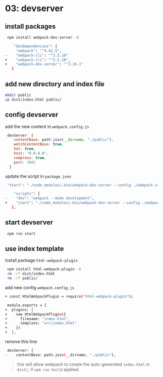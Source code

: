 # 03: devserver

## install packages

```bash
 npm install webpack-dev-server -D
```

```bash
    "devDependencies": {
     "webpack": "^4.41.5",
-    "webpack-cli": "^3.3.10"
+    "webpack-cli": "^3.3.10",
+    "webpack-dev-server": "^3.10.1"
   }
```

## add new directory and index file

```bash
mkdir public
cp dist/index.html public/
```

## config devserver

add the new content in `webpack.config.js`

```js
 devServer: {
    contentBase: path.join(__dirname, "./public"),
    watchContentBase: true,
    hot: true,
    host: "0.0.0.0",
    compress: true,
    port: 3001
  }
```

update the script in `package.json`

```bash
 "start": "./node_modules/.bin/webpack-dev-server --config ./webpack.config.js --mode development",
```

```bash
    "scripts": {
-    "dev": "webpack --mode development",
+    "start": "./node_modules/.bin/webpack-dev-server --config ./webpack.config.js --mode development",
   },
```

## start devserver

```bash
 npm run start
```

## use index template

install package `html-webpack-plugin`

```bash
 npm install html-webpack-plugin -D
 rm -rf dist/index.html
 rm -rf public/
```

add new config `webpack.config.js`

```bash
+ const HtmlWebpackPlugin = require("html-webpack-plugin");

 module.exports = {
+  plugins: [
+    new HtmlWebpackPlugin({
+      filename: "index.html",
+      template: "src/index.html"
+    })
+  ],

```

remove this line:

```bash
 devServer: {
-    contentBase: path.join(__dirname, "./public"),
```

> this will allow webpack to create the auto-generated `index.html` in `dist/`, if `npm run build` applied.
